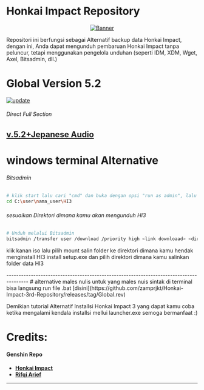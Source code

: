 # Honkai Impact Repository
<p align="center">
<a href="https://github.com/zamprjkt/Honkai-Impact-3rd-Repository/raw/main/banneralt.png"><img src="https://github.com/zamprjkt/Honkai-Impact-3rd-Repository/raw/main/banneralt.png" title="Banner"/></a>
</p>

<!-- [![Forks][forks-shield]][forks-url]
<!-- MARKDOWN LINKS & IMAGES -->
<!-- https://www.markdownguide.org/basic-syntax/#reference-style-links -->
[contributors-shield]: https://img.shields.io/github/contributors/othneildrew/Best-README-Template.svg?style=for-the-badge
[contributors-url]: https://github.com/othneildrew/Best-README-Template/graphs/contributors
[forks-shield]: https://img.shields.io/github/forks/othneildrew/Best-README-Template.svg?style=for-the-badge
[forks-url]: https://github.com/othneildrew/Best-README-Template/network/members

Repositori ini berfungsi sebagai Alternatif backup data Honkai Impact, dengan ini, Anda dapat mengunduh pembaruan Honkai Impact tanpa peluncur, tetapi menggunakan pengelola unduhan (seperti IDM, XDM, Wget, Axel, Bitsadmin, dll.)


# Global Version 5.2
<a href="https://github.com/zamprjkt/Honkai-Impact-3rd-Repository/raw/main/5.2.png"><img src="https://github.com/zamprjkt/Honkai-Impact-3rd-Repository/raw/main/5.2.png" title="update"/></a>
###### Direct Full Section
[v.5.2+Jepanese Audio](https://cdn.winten.workers.dev/2:/Data/HI3_GLB_5.2_JAPANESEAUDIO.iso)
---------------------------------------------------------------------------------------
# windows terminal Alternative

###### Bitsadmin
```bash
# klik start lalu cari "cmd" dan buka dengan opsi "run as admin", lalu ketikan perintah berikut
cd C:\user\nama_user\HI3
```
###### sesuaikan Direktori dimana kamu akan mengunduh HI3
```bash
# Unduh melalui Bitsadmin
bitsadmin /transfer user /download /priority high <link downloaad> <direktori\nama.file>
```
<p>klik kanan iso lalu pilih mount
salin folder ke direktori dimana kamu hendak menginstall HI3
install setup.exe dan pilih direktori dimana kamu salinkan folder data HI3</p>
---------------------------------------------------------------------------------------
# alternative males nulis
untuk yang males nuis sintak di terminal bisa langsung run file .bat [disini](https://github.com/zamprjkt/Honkai-Impact-3rd-Repository/releases/tag/Global.rev)

Demikian tutorial Alternatif Installsi Honkai Impact 3 yang dapat kamu coba ketika mengalami kendala installsi mellui launcher.exe
semoga bermanfaat :)

Credits:
=======
#### Genshin Repo
 * [**Honkai Impact**](https://honkaiimpact3.mihoyo.com/global/en-us/home)
 * [**Rifqi Arief**](https://github.com/rapdodge)


---------------------------------------------------------------------------------------
